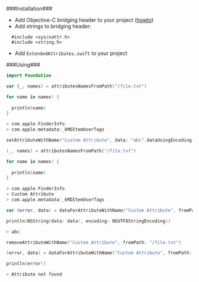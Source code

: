###Installation###

- Add Objective-C bridging header to your project ([howto](http://stackoverflow.com/questions/24002369/how-to-call-objective-c-code-from-swift))
- Add strings to bridging header:
```
  #include <sys/xattr.h>
  #include <string.h>
```
- Add ```ExtendedAttributes.swift``` to your project

###Using###

```swift
import Foundation

var (_, names) = attributesNamesFromPath("/file.txt")

for name in names! {
  
  println(name)
}

> com.apple.FinderInfo
> com.apple.metadata:_kMDItemUserTags

setAttributeWithName("Custom Attribute", data: "abc".dataUsingEncoding(NSUTF8StringEncoding, allowLossyConversion: false)!, toPath: "/file.txt")

(_, names) = attributesNamesFromPath("/file.txt")

for name in names! {
  
  println(name)
}

> com.apple.FinderInfo
> Custom Attribute
> com.apple.metadata:_kMDItemUserTags

var (error, data) = dataForAttributeWithName("Custom Attribute", fromPath: "/file.txt")

println(NSString(data: data!, encoding: NSUTF8StringEncoding))

> abc

removeAttributeWithName("Custom Attribute", fromPath: "/file.txt")

(error, data) = dataForAttributeWithName("Custom Attribute", fromPath: "/file.txt")

println(error!)

> Attribute not found
```
